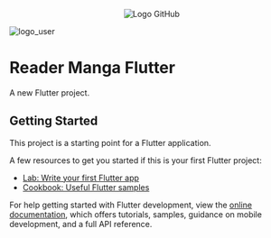 <p align="center">
  <img src="https://github.com/0TinNguyen0/Reader_Manga_Flutter/assets/79701962/cc369266-59a2-4ad6-a099-5eaaed1d64fc" alt="Logo GitHub">
</p>

![logo_user](https://github.com/0TinNguyen0/Reader_Manga_Flutter/assets/79701962/cc369266-59a2-4ad6-a099-5eaaed1d64fc)
# Reader Manga Flutter

A new Flutter project.

## Getting Started

This project is a starting point for a Flutter application.

A few resources to get you started if this is your first Flutter project:

- [Lab: Write your first Flutter app](https://docs.flutter.dev/get-started/codelab)
- [Cookbook: Useful Flutter samples](https://docs.flutter.dev/cookbook)

For help getting started with Flutter development, view the
[online documentation](https://docs.flutter.dev/), which offers tutorials,
samples, guidance on mobile development, and a full API reference.
